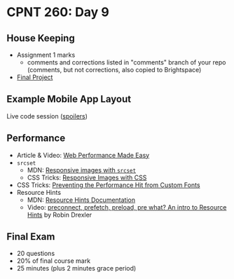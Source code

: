 # CPNT 260: Day 9
## House Keeping
- Assignment 1 marks
  - comments and corrections listed in "comments" branch of your repo (comments, but not corrections, also copied to Brightspace)
- [Final Project](../../assignments/final/README.md)

## Example Mobile App Layout 
Live code session ([spoilers](in-class/pwa-layout.html))

## Performance
- Article & Video: [Web Performance Made Easy](https://developers.google.com/web/updates/2018/08/web-performance-made-easy)
- `srcset`
  - MDN: [Responsive images with `srcset`](https://developer.mozilla.org/en-US/docs/Learn/HTML/Multimedia_and_embedding/Responsive_images)
  - CSS Tricks: [Responsive Images with CSS](https://css-tricks.com/responsive-images-css/)
- CSS Tricks: [Preventing the Performance Hit from Custom Fonts](https://css-tricks.com/preventing-the-performance-hit-from-custom-fonts/)
- Resource Hints
  - MDN: [Resource Hints Documentation](https://www.w3.org/TR/resource-hints/)
  - Video: [preconnect, prefetch, preload, pre what? An intro to Resource Hints](https://www.youtube.com/watch?v=6q75MVFLlok) by Robin Drexler

## Final Exam
- 20 questions
- 20% of final course mark
- 25 minutes (plus 2 minutes grace period)

